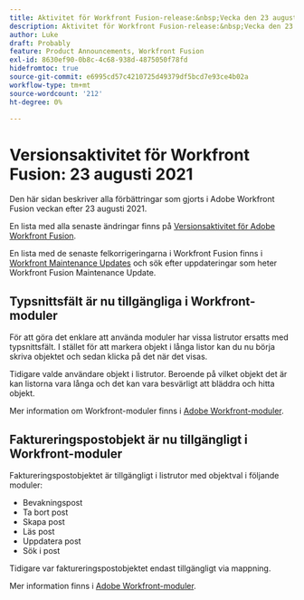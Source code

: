 ```yaml
---
title: Aktivitet för Workfront Fusion-release:&nbsp;Vecka den 23 augusti 2021
description: Aktivitet för Workfront Fusion-release:&nbsp;Vecka den 23 augusti 2021
author: Luke
draft: Probably
feature: Product Announcements, Workfront Fusion
exl-id: 8630ef90-0b8c-4c68-938d-4875050f78fd
hidefromtoc: true
source-git-commit: e6995cd57c4210725d49379df5bcd7e93ce4b02a
workflow-type: tm+mt
source-wordcount: '212'
ht-degree: 0%

---
```


# Versionsaktivitet för Workfront Fusion: 23 augusti 2021

Den här sidan beskriver alla förbättringar som gjorts i Adobe Workfront Fusion veckan efter 23 augusti 2021.

En lista med alla senaste ändringar finns på [Versionsaktivitet för Adobe Workfront Fusion](../../../product-announcements/product-releases/fusion-release-activity/fusion-release-activity.md).

En lista med de senaste felkorrigeringarna i Workfront Fusion finns i [Workfront Maintenance Updates](https://experienceleague.adobe.com/docs/workfront-known-issues/releases/current-updates.html) och sök efter uppdateringar som heter Workfront Fusion Maintenance Update.

## Typsnittsfält är nu tillgängliga i Workfront-moduler

För att göra det enklare att använda moduler har vissa listrutor ersatts med typsnittsfält. I stället för att markera objekt i långa listor kan du nu börja skriva objektet och sedan klicka på det när det visas.

Tidigare valde användare objekt i listrutor. Beroende på vilket objekt det är kan listorna vara långa och det kan vara besvärligt att bläddra och hitta objekt.

Mer information om Workfront-moduler finns i [Adobe Workfront-moduler](../../../workfront-fusion/apps-and-their-modules/workfront-modules.md).

## Faktureringspostobjekt är nu tillgängligt i Workfront-moduler

Faktureringspostobjektet är tillgängligt i listrutor med objektval i följande moduler:

* Bevakningspost
* Ta bort post
* Skapa post
* Läs post
* Uppdatera post
* Sök i post

Tidigare var faktureringspostobjektet endast tillgängligt via mappning.

Mer information finns i [Adobe Workfront-moduler](../../../workfront-fusion/apps-and-their-modules/workfront-modules.md).

<!--
<div data-mc-conditions="QuicksilverOrClassic.Draft mode">
<h2>Filter and sort Workfront Fusion scenario execution history</h2>
<p>To make it easier to find specific scenario executions, we've made it possible to filter by more fields in the scenario execution history. Now, in addition to existing filters, you can filter by the following:</p>
<ul>
<li> <p>Execution duration</p> </li>
<li> <p>Number of operations</p> </li>
<li> <p>Amount of data transferred</p> </li>
<li> <p>Action type (run or update)</p> </li>
</ul>
<p>Previously, execution history could be filtered only by start time or status.</p>
<p>We've also made it possible to sort the scenario execution history. You can sort by the following values:</p>
<ul>
<li> <p>Execution start time</p> </li>
<li> <p>Execution status</p> </li>
<li> <p>Execution duration</p> </li>
<li> <p>Number of operations</p> </li>
<li> <p>Amount of data transferred</p> </li>
</ul>
<p>For more information on filtering and sorting execution history, see <a href="../../../workfront-fusion/scenarios/view-scenario-execution-history.md" class="MCXref xref" xrefformat="{para}">View a scenario's execution history in Adobe Workfront Fusion</a>.</p>
</div>
-->
